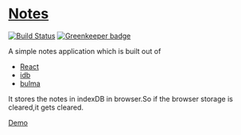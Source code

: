 # [Notes](https://notes12.netlify.com)

[![Build Status](https://travis-ci.org/sunilhari/notes.svg?branch=master)](https://travis-ci.org/sunilhari/notes) [![Greenkeeper badge](https://badges.greenkeeper.io/sunilhari/notes.svg)](https://greenkeeper.io/)

A simple notes application which is built out of

* [React](https://reactjs.org/)
* [idb](https://github.com/jakearchibald/idb)
* [bulma](https://bulma.io/)

It stores the notes in indexDB in browser.So if the browser storage is cleared,it gets cleared.

[Demo](https://notes12.netlify.com)


